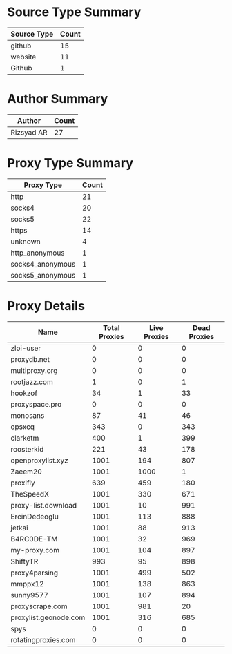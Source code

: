 # Source Type Summary

| Source Type | Count |
|-------------|-------|
| github | 15 |
| website | 11 |
| Github | 1 |


# Author Summary

| Author | Count |
|--------|-------|
| Rizsyad AR | 27 |


# Proxy Type Summary

| Proxy Type | Count |
|------------|-------|
| http | 21 |
| socks4 | 20 |
| socks5 | 22 |
| https | 14 |
| unknown | 4 |
| http_anonymous | 1 |
| socks4_anonymous | 1 |
| socks5_anonymous | 1 |


# Proxy Details

| Name | Total Proxies | Live Proxies | Dead Proxies |
|------|---------------|--------------|---------------|
| zloi-user | 0 | 0 | 0 |
| proxydb.net | 0 | 0 | 0 |
| multiproxy.org | 0 | 0 | 0 |
| rootjazz.com | 1 | 0 | 1 |
| hookzof | 34 | 1 | 33 |
| proxyspace.pro | 0 | 0 | 0 |
| monosans | 87 | 41 | 46 |
| opsxcq | 343 | 0 | 343 |
| clarketm | 400 | 1 | 399 |
| roosterkid | 221 | 43 | 178 |
| openproxylist.xyz | 1001 | 194 | 807 |
| Zaeem20 | 1001 | 1000 | 1 |
| proxifly | 639 | 459 | 180 |
| TheSpeedX | 1001 | 330 | 671 |
| proxy-list.download | 1001 | 10 | 991 |
| ErcinDedeoglu | 1001 | 113 | 888 |
| jetkai | 1001 | 88 | 913 |
| B4RC0DE-TM | 1001 | 32 | 969 |
| my-proxy.com | 1001 | 104 | 897 |
| ShiftyTR | 993 | 95 | 898 |
| proxy4parsing | 1001 | 499 | 502 |
| mmppx12 | 1001 | 138 | 863 |
| sunny9577 | 1001 | 107 | 894 |
| proxyscrape.com | 1001 | 981 | 20 |
| proxylist.geonode.com | 1001 | 316 | 685 |
| spys | 0 | 0 | 0 |
| rotatingproxies.com | 0 | 0 | 0 |
